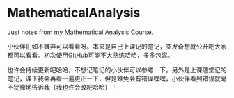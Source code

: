 # MathematicalAnalysis
Just notes from my Mathematical Analysis Course.

小伙伴们如不嫌弃可以看看呀。本来是自己上课记的笔记，突发奇想就公开吧大家都可以看看。初次使用GitHub可能不大熟练哈哈，多多包容。

也许会持续更新吧哈哈，不想记笔记的小伙伴可以参考一下。另外是上课随堂记的笔记，课下我会再看一遍更正一下，但是难免会有错误嘿嘿，小伙伴看到错误就毫不犹豫地告诉我（我也许会改吧哈哈）！
